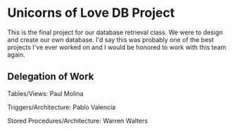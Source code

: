 # Unicorns of Love DB Project
This is the final project for our database retrieval class. We were to design and create our own database. I'd say this was probably one of the best projects I've ever worked on and I would be honored to work with this team again.

## Delegation of Work
Tables/Views:
Paul Molina

Triggers/Architecture:
Pablo Valencia

Stored Procedures/Architecture:
Warren Walters
